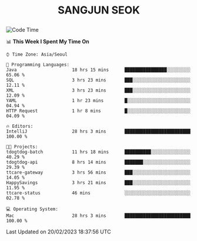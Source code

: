 <h1>
 <p align="center">
   SANGJUN SEOK
 </p>
</h1>

<!--START_SECTION:waka-->
![Code Time](http://img.shields.io/badge/Code%20Time-2%2C263%20hrs%2037%20mins-blue)

📊 **This Week I Spent My Time On** 

```text
⌚︎ Time Zone: Asia/Seoul

💬 Programming Languages: 
Java                     18 hrs 15 mins      ████████████████░░░░░░░░░   65.06 % 
SQL                      3 hrs 23 mins       ███░░░░░░░░░░░░░░░░░░░░░░   12.11 % 
XML                      3 hrs 23 mins       ███░░░░░░░░░░░░░░░░░░░░░░   12.09 % 
YAML                     1 hr 23 mins        █░░░░░░░░░░░░░░░░░░░░░░░░   04.94 % 
HTTP Request             1 hr 8 mins         █░░░░░░░░░░░░░░░░░░░░░░░░   04.09 % 

🔥 Editors: 
IntelliJ                 28 hrs 3 mins       █████████████████████████   100.00 % 

🐱‍💻 Projects: 
tdogtdog-batch           11 hrs 18 mins      ██████████░░░░░░░░░░░░░░░   40.29 % 
tdogtdog-api             8 hrs 14 mins       ███████░░░░░░░░░░░░░░░░░░   29.39 % 
ttcare-gateway           3 hrs 56 mins       ███░░░░░░░░░░░░░░░░░░░░░░   14.05 % 
HappySavings             3 hrs 21 mins       ███░░░░░░░░░░░░░░░░░░░░░░   11.95 % 
ttcare-status            46 mins             ░░░░░░░░░░░░░░░░░░░░░░░░░   02.78 % 

💻 Operating System: 
Mac                      28 hrs 3 mins       █████████████████████████   100.00 % 

```


 Last Updated on 20/02/2023 18:37:56 UTC
<!--END_SECTION:waka-->
